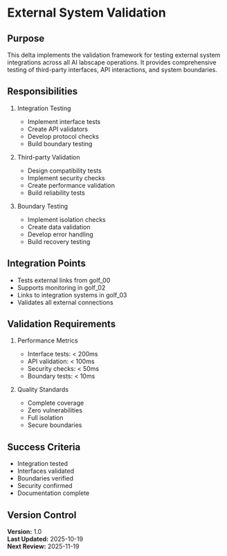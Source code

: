 # External System Validation

## Purpose

This delta implements the validation framework for testing external system integrations across all AI labscape operations. It provides comprehensive testing of third-party interfaces, API interactions, and system boundaries.

## Responsibilities

1. Integration Testing
   - Implement interface tests
   - Create API validators
   - Develop protocol checks
   - Build boundary testing

2. Third-party Validation
   - Design compatibility tests
   - Implement security checks
   - Create performance validation
   - Build reliability tests

3. Boundary Testing
   - Implement isolation checks
   - Create data validation
   - Develop error handling
   - Build recovery testing

## Integration Points

- Tests external links from golf_00
- Supports monitoring in golf_02
- Links to integration systems in golf_03
- Validates all external connections

## Validation Requirements

1. Performance Metrics
   - Interface tests: < 200ms
   - API validation: < 100ms
   - Security checks: < 50ms
   - Boundary tests: < 10ms

2. Quality Standards
   - Complete coverage
   - Zero vulnerabilities
   - Full isolation
   - Secure boundaries

## Success Criteria

- Integration tested
- Interfaces validated
- Boundaries verified
- Security confirmed
- Documentation complete

## Version Control

**Version:** 1.0  
**Last Updated:** 2025-10-19  
**Next Review:** 2025-11-19